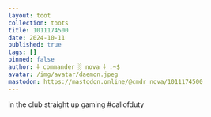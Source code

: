 ```yaml
---
layout: toot
collection: toots
title: 1011174500
date: 2024-10-11
published: true
tags: []
pinned: false
author: ⸸ commander ░ nova ⸸ :~$
avatar: /img/avatar/daemon.jpeg
mastodon: https://mastodon.online/@cmdr_nova/1011174500
---
```


in the club straight up gaming #callofduty
